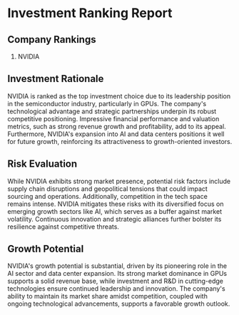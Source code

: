 # Investment Ranking Report

## Company Rankings
1. NVIDIA

## Investment Rationale
NVIDIA is ranked as the top investment choice due to its leadership position in the semiconductor industry, particularly in GPUs. The company's technological advantage and strategic partnerships underpin its robust competitive positioning. Impressive financial performance and valuation metrics, such as strong revenue growth and profitability, add to its appeal. Furthermore, NVIDIA's expansion into AI and data centers positions it well for future growth, reinforcing its attractiveness to growth-oriented investors.

## Risk Evaluation
While NVIDIA exhibits strong market presence, potential risk factors include supply chain disruptions and geopolitical tensions that could impact sourcing and operations. Additionally, competition in the tech space remains intense. NVIDIA mitigates these risks with its diversified focus on emerging growth sectors like AI, which serves as a buffer against market volatility. Continuous innovation and strategic alliances further bolster its resilience against competitive threats.

## Growth Potential
NVIDIA's growth potential is substantial, driven by its pioneering role in the AI sector and data center expansion. Its strong market dominance in GPUs supports a solid revenue base, while investment and R&D in cutting-edge technologies ensure continued leadership and innovation. The company's ability to maintain its market share amidst competition, coupled with ongoing technological advancements, supports a favorable growth outlook.
